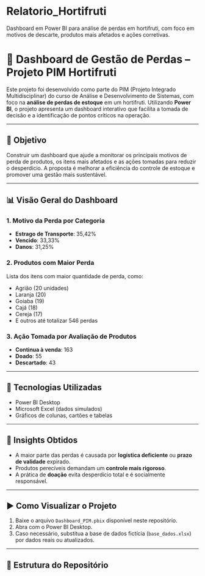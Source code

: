 # Relatorio_Hortifruti
Dashboard em Power BI para análise de perdas em hortifruti, com foco em motivos de descarte, produtos mais afetados e ações corretivas.


# 🥦 Dashboard de Gestão de Perdas – Projeto PIM Hortifruti

Este projeto foi desenvolvido como parte do PIM (Projeto Integrado Multidisciplinar) do curso de Análise e Desenvolvimento de Sistemas, com foco na **análise de perdas de estoque** em um hortifruti. Utilizando **Power BI**, o projeto apresenta um dashboard interativo que facilita a tomada de decisão e a identificação de pontos críticos na operação.

---

## 🎯 Objetivo

Construir um dashboard que ajude a monitorar os principais motivos de perda de produtos, os itens mais afetados e as ações tomadas para reduzir o desperdício. A proposta é melhorar a eficiência do controle de estoque e promover uma gestão mais sustentável.

---

## 📊 Visão Geral do Dashboard

### 1. Motivo da Perda por Categoria
- **Estrago de Transporte**: 35,42%
- **Vencido**: 33,33%
- **Danos**: 31,25%

### 2. Produtos com Maior Perda
Lista dos itens com maior quantidade de perda, como:
- Agrião (20 unidades)
- Laranja (20)
- Goiaba (19)
- Cajá (18)
- Cereja (17)
- E outros até totalizar 546 perdas

### 3. Ação Tomada por Avaliação de Produtos
- **Continua à venda**: 163
- **Doado**: 55
- **Descartado**: 43

---

## 🧩 Tecnologias Utilizadas

- Power BI Desktop
- Microsoft Excel (dados simulados)
- Gráficos de colunas, cartões e tabelas

---

## 🧠 Insights Obtidos

- A maior parte das perdas é causada por **logística deficiente** ou **prazo de validade** expirado.
- Produtos perecíveis demandam um **controle mais rigoroso**.
- A prática de **doação** evita desperdício total e é socialmente responsável.

---

## ▶️ Como Visualizar o Projeto

1. Baixe o arquivo `Dashboard_PIM.pbix` disponível neste repositório.
2. Abra com o Power BI Desktop.
3. Caso necessário, substitua a base de dados fictícia (`base_dados.xlsx`) por dados reais ou atualizados.

---

## 📁 Estrutura do Repositório

